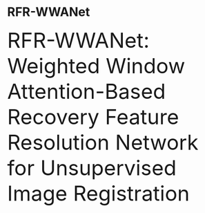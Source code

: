 # RFR-WWANet
<font size=8>RFR-WWANet: Weighted Window Attention-Based Recovery Feature Resolution Network for Unsupervised Image Registration </font>
